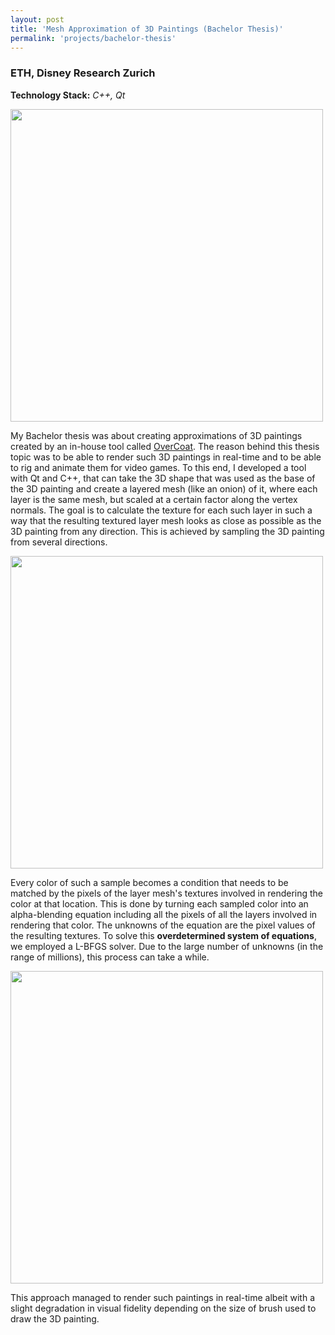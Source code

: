 ```yaml
---
layout: post
title: 'Mesh Approximation of 3D Paintings (Bachelor Thesis)'
permalink: 'projects/bachelor-thesis'
---
```


### ETH, Disney Research Zurich
**Technology Stack:** *C++, Qt*

<img src="../assets/img/eleCubeComparison.jpg" width="500">  


My Bachelor thesis was about creating approximations of 3D paintings created by an in-house tool called [OverCoat](https://zurich.disneyresearch.com/OverCoat/). The reason behind this thesis topic was to be able to render such 3D paintings in real-time and to be able to rig and animate them for video games. To this end, I developed a tool with Qt and C++, that can take the 3D shape that was used as the base of the 3D painting and create a layered mesh (like an onion) of it, where each layer is the same mesh, but scaled at a certain factor along the vertex normals. The goal is to calculate the texture for each such layer in such a way that the resulting textured layer mesh looks as close as possible as the 3D painting from any direction. 
This is achieved by sampling the 3D painting from several directions. 

<img src="../assets/img/kimonoSampling.jpg" width="500">  


Every color of such a sample becomes a condition that needs to be matched by the pixels of the layer mesh's textures involved in rendering the color at that location. This is done by turning each sampled color into an alpha-blending equation including all the pixels of all the layers involved in rendering that color. The unknowns of the equation are the pixel values of the resulting textures. To solve this **overdetermined system of equations**, we employed a L-BFGS solver. Due to the large number of unknowns (in the range of millions), this process can take a while. 

<img src="../assets/img/KimonoCreatorGUI.jpg" width="500">  


This approach managed to render such paintings in real-time albeit with a slight degradation in visual fidelity depending on the size of brush used to draw the 3D painting.
